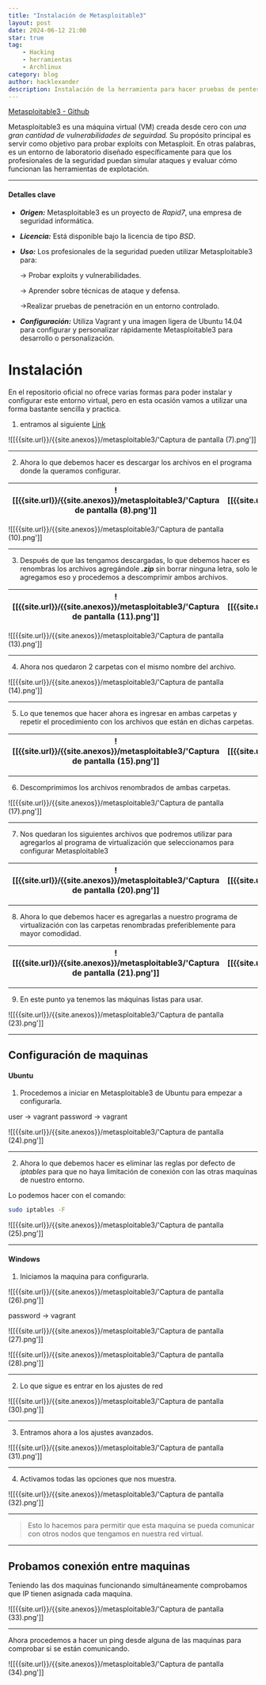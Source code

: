 ```yaml
---
title: "Instalación de Metasploitable3"
layout: post
date: 2024-06-12 21:00
star: true
tag:
    - Hacking 
    - herramientas 
    - Archlinux
category: blog
author: hacklexander
description: Instalación de la herramienta para hacer pruebas de pentesting  
---
```



[Metasploitable3 - Github](https://github.com/rapid7/metasploitable3)

Metasploitable3 es una máquina virtual (VM) creada desde cero con *una gran cantidad de vulnerabilidades de seguirdad.* Su propósito principal es servir como objetivo para probar exploits con Metasploit. En otras palabras, es un entorno de laboratorio diseñado específicamente para que los profesionales de la seguridad puedan simular ataques y evaluar cómo funcionan las herramientas de explotación. 

---

#### Detalles clave

- ***Origen:*** Metasploitable3 es un proyecto de *Rapid7*, una empresa de seguridad informática.

- ***Licencia:*** Está disponible bajo la licencia de tipo *BSD*.

- ***Uso:*** Los profesionales de la seguridad pueden utilizar Metasploitable3 para:

	-> Probar exploits y vulnerabilidades. 

	-> Aprender sobre técnicas de ataque y defensa.
	
	->Realizar pruebas de penetración en un entorno controlado.

- ***Configuración:*** Utiliza Vagrant y una imagen ligera de Ubuntu 14.04 para configurar y personalizar rápidamente Metasploitable3 para desarrollo o personalización.


# Instalación

En el repositorio oficial no ofrece varias formas para poder instalar y configurar este entorno virtual, pero en esta ocasión vamos a utilizar una forma bastante sencilla y practica.


1. entramos al siguiente [Link](https://app.vagrantup.com/rapid7/)


![[{{site.url}}/{{site.anexos}}/metasploitable3/'Captura de pantalla (7).png']]

---

2. Ahora lo que debemos hacer es descargar los archivos en el programa donde la queramos configurar.


|![[{{site.url}}/{{site.anexos}}/metasploitable3/'Captura de pantalla (8).png']] | ![[{{site.url}}/{{site.anexos}}/metasploitable3/'Captura de pantalla (9).png']]|
| ------------------------------- | ------------------------------- |

![[{{site.url}}/{{site.anexos}}/metasploitable3/'Captura de pantalla (10).png']]

---

3. Después de que las tengamos descargadas, lo que debemos hacer es renombras los archivos agregándole ***.zip*** sin borrar ninguna letra, solo le agregamos eso y procedemos a descomprimir ambos archivos.



| ![[{{site.url}}/{{site.anexos}}/metasploitable3/'Captura de pantalla (11).png']] | ![[{{site.url}}/{{site.anexos}}/metasploitable3/'Captura de pantalla (12).png']] |
| --------------------------------- | ----------------------------------|

![[{{site.url}}/{{site.anexos}}/metasploitable3/'Captura de pantalla (13).png']]


---

4. Ahora nos quedaron 2 carpetas con el mismo nombre del archivo.

![[{{site.url}}/{{site.anexos}}/metasploitable3/'Captura de pantalla (14).png']]


---

5. Lo que tenemos que hacer ahora es ingresar en ambas carpetas y repetir el procedimiento con los archivos que están en dichas carpetas.



| ![[{{site.url}}/{{site.anexos}}/metasploitable3/'Captura de pantalla (15).png']] | ![[{{site.url}}/{{site.anexos}}/metasploitable3/'Captura de pantalla (16).png']] |
| --------------------------------- | --------------------------------- |

---

6. Descomprimimos los archivos renombrados de ambas carpetas. 


![[{{site.url}}/{{site.anexos}}/metasploitable3/'Captura de pantalla (17).png']]

---

7. Nos quedaran los siguientes archivos que podremos utilizar para agregarlos al programa de virtualización que seleccionamos para configurar Metasploitable3 


| ![[{{site.url}}/{{site.anexos}}/metasploitable3/'Captura de pantalla (20).png']] | ![[{{site.url}}/{{site.anexos}}/metasploitable3/'Captura de pantalla (19).png']] |
| --------------------------------- | --------------------------------- |


---


8. Ahora lo que debemos hacer es agregarlas a nuestro programa de virtualización con las carpetas renombradas preferiblemente para mayor comodidad.


| ![[{{site.url}}/{{site.anexos}}/metasploitable3/'Captura de pantalla (21).png']] | ![[{{site.url}}/{{site.anexos}}/metasploitable3/'Captura de pantalla (22).png']] |
| ----------------------------------|---------------------------------- |

---

9. En este punto ya tenemos las máquinas listas para usar.


![[{{site.url}}/{{site.anexos}}/metasploitable3/'Captura de pantalla (23).png']]


--- 

## Configuración de maquinas

#### Ubuntu
1. Procedemos a iniciar en Metasploitable3 de Ubuntu para empezar a configurarla. 

user -> vagrant
password -> vagrant


![[{{site.url}}/{{site.anexos}}/metasploitable3/'Captura de pantalla (24).png']]


---

2. Ahora lo que debemos hacer es eliminar las reglas por defecto de *iptables* para que no haya limitación de conexión con las otras maquinas de nuestro entorno.

Lo podemos hacer con el comando:

```bash
sudo iptables -F
```


![[{{site.url}}/{{site.anexos}}/metasploitable3/'Captura de pantalla (25).png']]

---

#### Windows

1. Iniciamos la maquina para configurarla. 

![[{{site.url}}/{{site.anexos}}/metasploitable3/'Captura de pantalla (26).png']]


password -> vagrant

![[{{site.url}}/{{site.anexos}}/metasploitable3/'Captura de pantalla (27).png']]


![[{{site.url}}/{{site.anexos}}/metasploitable3/'Captura de pantalla (28).png']]

---

2. Lo que sigue es entrar en los ajustes de red

![[{{site.url}}/{{site.anexos}}/metasploitable3/'Captura de pantalla (30).png']]

---

3. Entramos ahora a los ajustes avanzados.

![[{{site.url}}/{{site.anexos}}/metasploitable3/'Captura de pantalla (31).png']]

---

4. Activamos todas las opciones que nos muestra.

![[{{site.url}}/{{site.anexos}}/metasploitable3/'Captura de pantalla (32).png']]

----

> Esto lo hacemos para permitir que esta maquina se pueda comunicar con otros nodos que tengamos en nuestra red virtual.

---

## Probamos conexión entre maquinas

Teniendo las dos maquinas funcionando simultáneamente comprobamos que IP tienen asignada cada maquina.


![[{{site.url}}/{{site.anexos}}/metasploitable3/'Captura de pantalla (33).png']]

---

Ahora procedemos a hacer un ping desde alguna de las maquinas para comprobar si se están comunicando.

![[{{site.url}}/{{site.anexos}}/metasploitable3/'Captura de pantalla (34).png']]


